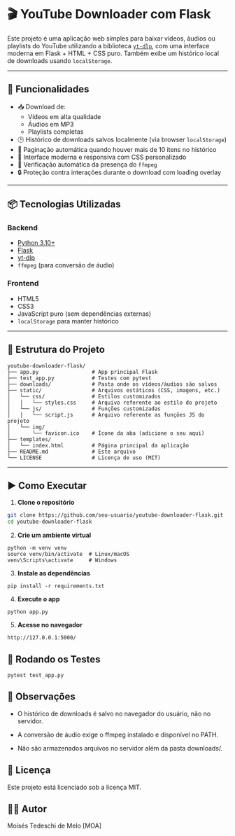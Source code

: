 # 🎬 YouTube Downloader com Flask

Este projeto é uma aplicação web simples para baixar vídeos, áudios ou playlists do YouTube utilizando a biblioteca [`yt-dlp`](https://github.com/yt-dlp/yt-dlp), com uma interface moderna em Flask + HTML + CSS puro. Também exibe um histórico local de downloads usando `localStorage`.

---

## 🔧 Funcionalidades

- 📥 Download de:
  - Vídeos em alta qualidade
  - Áudios em MP3
  - Playlists completas
- 🕒 Histórico de downloads salvos localmente (via browser `localStorage`)
- 🧭 Paginação automática quando houver mais de 10 itens no histórico
- 🎨 Interface moderna e responsiva com CSS personalizado
- 🧩 Verificação automática da presença do `ffmpeg`
- 🔒 Proteção contra interações durante o download com loading overlay

---

## 📦 Tecnologias Utilizadas

### Backend

- [Python 3.10+](https://www.python.org/)
- [Flask](https://flask.palletsprojects.com/)
- [yt-dlp](https://github.com/yt-dlp/yt-dlp)
- `ffmpeg` (para conversão de áudio)

### Frontend

- HTML5
- CSS3
- JavaScript puro (sem dependências externas)
- `localStorage` para manter histórico

---

## 📁 Estrutura do Projeto
<!-- TREEVIEW START -->
```
youtube-downloader-flask/
├── app.py                 # App principal Flask
├── test_app.py            # Testes com pytest
├── downloads/             # Pasta onde os vídeos/áudios são salvos
├── static/                # Arquivos estáticos (CSS, imagens, etc.)
│   └── css/               # Estilos customizados
│   │   └── styles.css     # Arquivo referente ao estilo do projeto
│   └── js/                # Funções customizadas
│   │   └── script.js      # Arquivo referente as funções JS do projeto
│   └── img/
│       └── favicon.ico    # Ícone da aba (adicione o seu aqui)
├── templates/
│   └── index.html         # Página principal da aplicação
├── README.md              # Este arquivo
└── LICENSE                # Licença de uso (MIT)
```
<!-- TREEVIEW END -->
---

## ▶️ Como Executar

1. **Clone o repositório**

```bash
git clone https://github.com/seu-usuario/youtube-downloader-flask.git
cd youtube-downloader-flask
```

2. **Crie um ambiente virtual**

```
python -m venv venv
source venv/bin/activate  # Linux/macOS
venv\Scripts\activate     # Windows
```

3. **Instale as dependências**

```
pip install -r requirements.txt
```

4. **Execute o app**

```
python app.py
```

5. **Acesse no navegador**

```
http://127.0.0.1:5000/
```

## 🧪 Rodando os Testes

```
pytest test_app.py
```

## 📝 Observações

- O histórico de downloads é salvo no navegador do usuário, não no servidor.

- A conversão de áudio exige o ffmpeg instalado e disponível no PATH.

- Não são armazenados arquivos no servidor além da pasta downloads/.

## 📄 Licença

Este projeto está licenciado sob a licença MIT.

## 🙋‍♂️ Autor
Moisés Tedeschi de Melo [MOA]